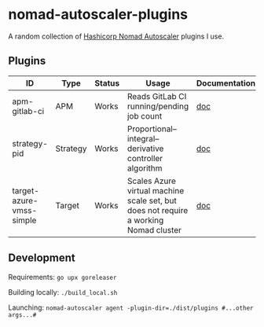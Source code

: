 # nomad-autoscaler-plugins

A random collection of [Hashicorp Nomad Autoscaler](https://github.com/hashicorp/nomad-autoscaler) plugins I use.

## Plugins

| ID                       | Type     | Status | Usage                                                                                | Documentation                          |
|--------------------------|----------|--------|--------------------------------------------------------------------------------------|----------------------------------------|
| apm-gitlab-ci            | APM      | Works  | Reads GitLab CI running/pending job count                                            | [doc](doc/apm-gitlab-ci.md)            |
| strategy-pid             | Strategy | Works  | Proportional–integral–derivative controller algorithm                                | [doc](doc/strategy-pid.md)             |
| target-azure-vmss-simple | Target   | Works  | Scales Azure virtual machine scale set, but does not require a working Nomad cluster | [doc](doc/target-azure-vmss-simple.md) |

## Development

Requirements: `go upx goreleaser`

Building locally: `./build_local.sh`

Launching: `nomad-autoscaler agent -plugin-dir=./dist/plugins #...other args...#`
